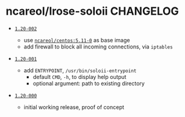 # ncareol/lrose-soloii CHANGELOG

- [`1.20-002`](https://github.com/NCAR/lrose-soloii/commit/f6691ff)
  - use [`ncareol/centos:5.11-0`](https://hub.docker.com/r/ncareol/centos/) as base image
  - add firewall to block all incoming connections, via `iptables`

- [`1.20-001`](https://github.com/NCAR/lrose-soloii/commit/6ef755a)
  - add `ENTRYPOINT`, `/usr/bin/soloii-entrypoint`
    - default `CMD`, `-h`, to display help output
    - optional argument: path to existing directory

- [`1.20-000`](https://github.com/NCAR/lrose-soloii/commit/14b35cf483aa37cb0202ed0c3682998827ddcd3f)
  - initial working release, proof of concept
